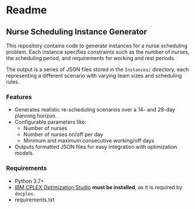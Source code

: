 # Readme

## Nurse Scheduling Instance Generator

This repository contains code to generate instances for a nurse scheduling problem. Each instance specifies constraints such as the number of nurses, the scheduling period, and requirements for working and rest periods.

The output is a series of JSON files stored in the `Instances/` directory, each representing a different scenario with varying team sizes and scheduling rules.

### Features

- Generates realistic re-scheduling scenarios over a 14- and 28-day planning horizon.
- Configurable parameters like:
  - Number of nurses
  - Number of nurses on/off per day
  - Minimum and maximum consecutive working/off days
- Outputs formatted JSON files for easy integration with optimization models.

### Requirements

- Python 3.7+
- [IBM CPLEX Optimization Studio](https://www.ibm.com/products/ilog-cplex-optimization-studio) **must be installed**, as it is required by `docplex`.
- requirements.txt




